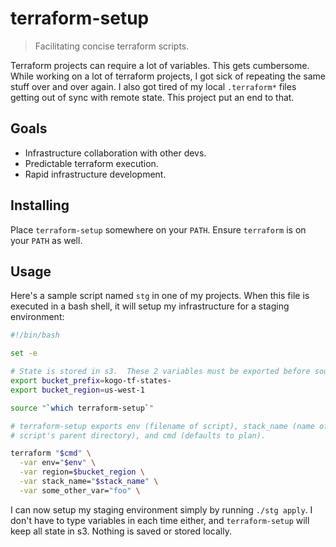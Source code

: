 # terraform-setup
> Facilitating concise terraform scripts.

Terraform projects can require a lot of variables.  This gets cumbersome.  While
working on a lot of terraform projects, I got sick of repeating the same stuff
over and over again.  I also got tired of my local `.terraform*` files getting out
of sync with remote state.  This project put an end to that.

## Goals

* Infrastructure collaboration with other devs.
* Predictable terraform execution.
* Rapid infrastructure development.

## Installing

Place `terraform-setup` somewhere on your `PATH`.  Ensure `terraform` is on your
`PATH` as well.

## Usage

Here's a sample script named `stg` in one of my projects.  When this file is
executed in a bash shell, it will setup my infrastructure for a staging environment:

```bash
#!/bin/bash

set -e

# State is stored in s3.  These 2 variables must be exported before sourcing.
export bucket_prefix=kogo-tf-states-
export bucket_region=us-west-1

source "`which terraform-setup`"

# terraform-setup exports env (filename of script), stack_name (name of this
# script's parent directory), and cmd (defaults to plan).

terraform "$cmd" \
  -var env="$env" \
  -var region=$bucket_region \
  -var stack_name="$stack_name" \
  -var some_other_var="foo" \
```

I can now setup my staging environment simply by running `./stg apply`.  I don't have
to type variables in each time either, and `terraform-setup` will keep all state
in s3.  Nothing is saved or stored locally.

